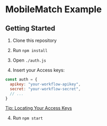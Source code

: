 # MobileMatch Example

## Getting Started

1. Clone this repository

2. Run `npm install`

3. Open `./auth.js`

4. Insert your Access keys:

```js
const auth = {
  apikey: "your-workflow-apikey",
  secret: "your-workflow-secret",
  // ...
}
```

<a target="_blank" href="https://docs.iddataweb.com/docs/workflow-access-keys">Tip: Locating Your Access Keys<a>

4. Run `npm start`